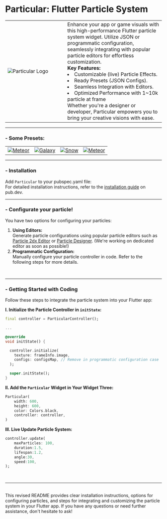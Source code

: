 # Particular: Flutter Particle System
<style>
td, th {
   border: none!important;
}
</style>

<table>
<tr>
<td width = 160><img src="https://github.com/manjav/particular/raw/main/repo_files/logo.png" alt="Particular Logo"></td>
<td>
<td> 
Enhance your app or game visuals with this high-performance Flutter particle system widget. Utilize JSON or programmatic configuration, seamlessly integrating with popular particle editors for effortless customization.

<br>
<b>Key Features:</b>
<li>Customizable (live) Particle Effects.
<li>Ready Presets (JSON Configs).
<li>Seamless Integration with Editors.
<li>Optimized Performance with 1~10k particle at frame

<br>
Whether you're a designer or developer, Particular empowers you to bring your creative visions with ease.
</table>

---

### - Some Presets:

<a href="https://github.com/manjav/particular/raw/main/example/assets">
  <table>
    <td><img src="https://github.com/manjav/particular/raw/main/repo_files/example_meteor.gif" alt="Meteor"></td>
    <td><img src="https://github.com/manjav/particular/raw/main/repo_files/example_galaxy.gif" alt="Galaxy"></td>
    <td><img src="https://github.com/manjav/particular/raw/main/repo_files/example_snow.gif" alt="Snow"></td>
    <td><img src="https://github.com/manjav/particular/raw/main/repo_files/example_firework.gif" alt="Meteor"></td>
  </table>
</a>

---

### - Installation
Add `Particular` to your pubspec.yaml file:  
For detailed installation instructions, refer to the [installation guide](https://pub.dev/packages/particular/install) on pub.dev.
<br>

---

### - Configurate your particle!
You have two options for configuring your particles:
1. <b>Using Editors:</b>  
Generate particle configurations using popular particle editors such as [Particle 2dx Editor](http://effecthub.com/editor/particle2dx/index_en.php) or [Particle Designer](https://www.71squared.com/particledesigner). (We're working on dedicated editor as soon as possible!)
2. <b>Programmatic Configuration:</b>  
Manually configure your particle controller in code. Refer to the following steps for more details.

<br>

---

### - Getting Started with Coding
Follow these steps to integrate the particle system into your Flutter app:

<b>I. Initialize the Particle Controller in `initState`:</b>
``` dart
final controller = ParticularController();

...

@override
void initState() {

  controller.initialize(
    texture: frameInfo.image,
    configs: configsMap, // Remove in programmatic configuration case
  );

  super.initState();
}
```
<b>II. Add the `Particular` Widget in Your Widget Three:</b>
``` dart
Particular(
    width: 600,
    height: 600,
    color: Colors.black,
    controller: controller,
)
```

<b>III. Live Update Particle System:</b>
``` dart
controller.update(
    maxParticles: 100,
    duration:1.5,
    lifespan:1.2,
    angle:30,
    speed:100,
);
```
<br>

---

<br>
This revised README provides clear installation instructions, options for configuring particles, and steps for integrating and customizing the particle system in your Flutter app. If you have any questions or need further assistance, don't hesitate to ask!